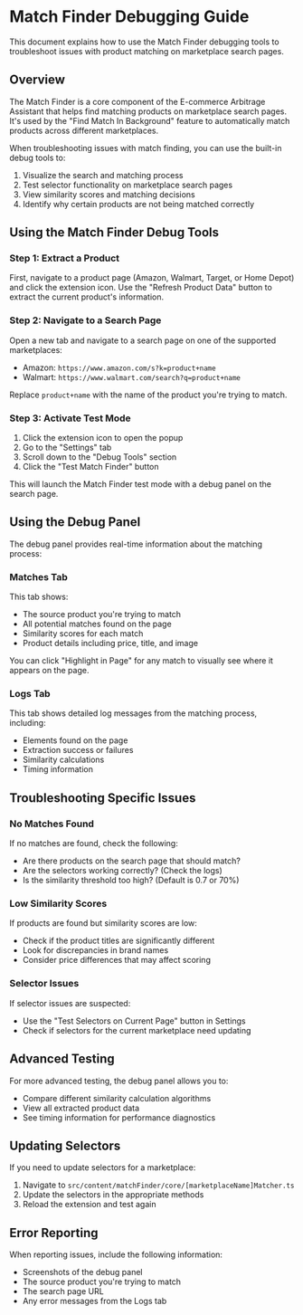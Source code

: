 # Match Finder Debugging Guide

This document explains how to use the Match Finder debugging tools to troubleshoot issues with product matching on marketplace search pages.

## Overview

The Match Finder is a core component of the E-commerce Arbitrage Assistant that helps find matching products on marketplace search pages. It's used by the "Find Match In Background" feature to automatically match products across different marketplaces.

When troubleshooting issues with match finding, you can use the built-in debug tools to:

1. Visualize the search and matching process
2. Test selector functionality on marketplace search pages
3. View similarity scores and matching decisions
4. Identify why certain products are not being matched correctly

## Using the Match Finder Debug Tools

### Step 1: Extract a Product

First, navigate to a product page (Amazon, Walmart, Target, or Home Depot) and click the extension icon. Use the "Refresh Product Data" button to extract the current product's information.

### Step 2: Navigate to a Search Page

Open a new tab and navigate to a search page on one of the supported marketplaces:
- Amazon: `https://www.amazon.com/s?k=product+name`
- Walmart: `https://www.walmart.com/search?q=product+name`

Replace `product+name` with the name of the product you're trying to match.

### Step 3: Activate Test Mode

1. Click the extension icon to open the popup
2. Go to the "Settings" tab
3. Scroll down to the "Debug Tools" section
4. Click the "Test Match Finder" button

This will launch the Match Finder test mode with a debug panel on the search page.

## Using the Debug Panel

The debug panel provides real-time information about the matching process:

### Matches Tab

This tab shows:
- The source product you're trying to match
- All potential matches found on the page
- Similarity scores for each match
- Product details including price, title, and image

You can click "Highlight in Page" for any match to visually see where it appears on the page.

### Logs Tab

This tab shows detailed log messages from the matching process, including:
- Elements found on the page
- Extraction success or failures
- Similarity calculations
- Timing information

## Troubleshooting Specific Issues

### No Matches Found

If no matches are found, check the following:
- Are there products on the search page that should match?
- Are the selectors working correctly? (Check the logs)
- Is the similarity threshold too high? (Default is 0.7 or 70%)

### Low Similarity Scores

If products are found but similarity scores are low:
- Check if the product titles are significantly different
- Look for discrepancies in brand names
- Consider price differences that may affect scoring

### Selector Issues

If selector issues are suspected:
- Use the "Test Selectors on Current Page" button in Settings
- Check if selectors for the current marketplace need updating

## Advanced Testing

For more advanced testing, the debug panel allows you to:
- Compare different similarity calculation algorithms
- View all extracted product data
- See timing information for performance diagnostics

## Updating Selectors

If you need to update selectors for a marketplace:
1. Navigate to `src/content/matchFinder/core/[marketplaceName]Matcher.ts`
2. Update the selectors in the appropriate methods
3. Reload the extension and test again

## Error Reporting

When reporting issues, include the following information:
- Screenshots of the debug panel
- The source product you're trying to match
- The search page URL
- Any error messages from the Logs tab